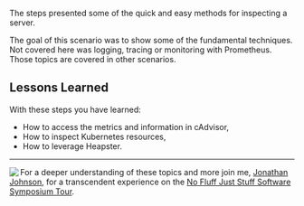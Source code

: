 The steps presented some of the quick and easy methods for inspecting a server.

The goal of this scenario was to show some of the fundamental techniques. Not covered here was logging, tracing or monitoring with Prometheus. Those topics are covered in other scenarios.

## Lessons Learned ##

With these steps you have learned:

- How to access the metrics and information in cAdvisor,
- How to inspect Kubernetes resources, 
- How to leverage Heapster.

------
<img align="left" src="/javajon/courses/kubernetes-fundamentals/first-app/assets/nfjs.png">

For a deeper understanding of these topics and more join me, [Jonathan Johnson](https://nofluffjuststuff.com/conference/speaker/jonathan_johnson), for a transcendent experience on the [No Fluff Just Stuff Software Symposium Tour](https://nofluffjuststuff.com).